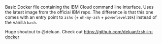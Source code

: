 Basic Docker file containing the IBM Cloud command line interface.
Uses the latest image from the official IBM repo.
The difference is that this one comes with an entry point to `zshs` (+
`oh-my-zsh` + `powerlevel10k`) instead of the vanilla `bash`.

Huge shoutout to @deluan.
Check out <https://github.com/deluan/zsh-in-docker>

